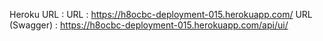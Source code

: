 Heroku URL :
URL : https://h8ocbc-deployment-015.herokuapp.com/
URL (Swagger) : https://h8ocbc-deployment-015.herokuapp.com/api/ui/

